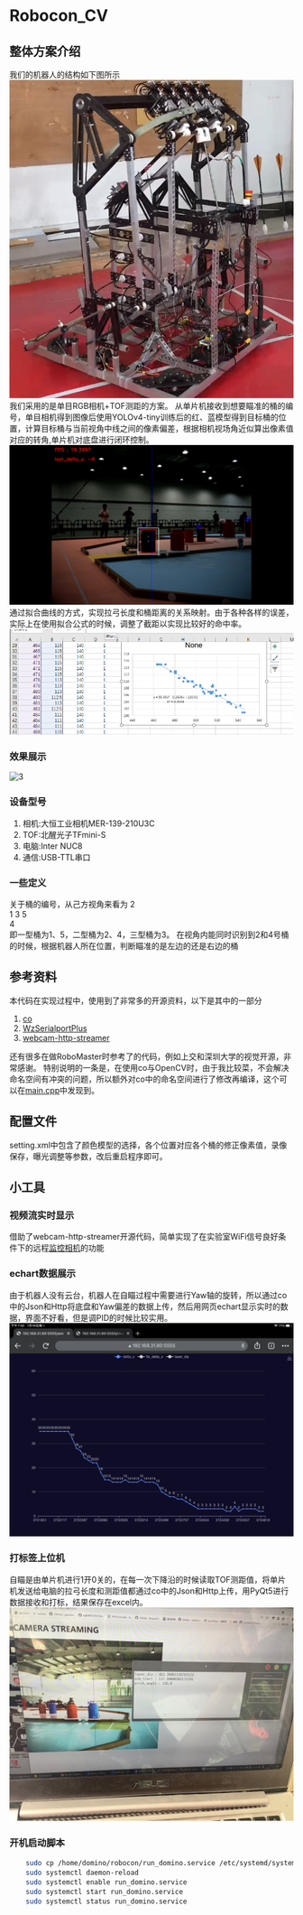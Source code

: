 # Robocon_CV

## 整体方案介绍
我们的机器人的结构如下图所示
![4](./git_asset/4.bmp)
我们采用的是单目RGB相机+TOF测距的方案。
从单片机接收到想要瞄准的桶的编号，单目相机得到图像后使用YOLOv4-tiny训练后的红、蓝模型得到目标桶的位置，计算目标桶与当前视角中线之间的像素偏差，根据相机视场角近似算出像素值对应的转角,单片机对底盘进行闭环控制。
![1](./git_asset/1.png)
通过拟合曲线的方式，实现拉弓长度和桶距离的关系映射。由于各种各样的误差，实际上在使用拟合公式的时候，调整了截距以实现比较好的命中率。
![2](./git_asset/2.png)

### 效果展示
![3](./git_asset/1.gif)
### 设备型号
1. 相机:大恒工业相机MER-139-210U3C
2. TOF:北醒光子TFmini-S
3. 电脑:Inter NUC8
4. 通信:USB-TTL串口

### 一些定义
关于桶的编号，从己方视角来看为
  2  
1 3 5  
  4  
即一型桶为1、5，二型桶为2、4，三型桶为3。
在视角内能同时识别到2和4号桶的时候，根据机器人所在位置，判断瞄准的是左边的还是右边的桶

## 参考资料

本代码在实现过程中，使用到了非常多的开源资料，以下是其中的一部分

1. [co](https://github.com/idealvin/co)
2. [WzSerialportPlus](https://github.com/ayowin/WzSerialportPlus)
3. [webcam-http-streamer](https://github.com/s4mu313/webcam-http-streamer)

还有很多在做RoboMaster时参考了的代码，例如上交和深圳大学的视觉开源，非常感谢。
特别说明的一条是，在使用co与OpenCV时，由于我比较菜，不会解决命名空间有冲突的问题，所以额外对co中的命名空间进行了修改再编译，这个可以在[main.cpp](https://github.com/DHU-Domino/Robocon_CV/blob/main/main.cpp#L84)中发现到。

## 配置文件
setting.xml中包含了颜色模型的选择，各个位置对应各个桶的修正像素值，录像保存，曝光调整等参数，改后重启程序即可。

## 小工具
### 视频流实时显示
借助了webcam-http-streamer开源代码，简单实现了在实验室WiFi信号良好条件下的远程[监控相机](https://github.com/DHU-Domino/Robocon_CV/blob/main/main.cpp#L112)的功能

### echart数据展示
由于机器人没有云台，机器人在自瞄过程中需要进行Yaw轴的旋转，所以通过co中的Json和Http将底盘和Yaw偏差的数据上传，然后用网页echart显示实时的数据，界面不好看，但是调PID的时候比较实用。
![11](./git_asset/3.png)

### 打标签上位机
自瞄是由单片机进行1开0关的，在每一次下降沿的时候读取TOF测距值，将单片机发送给电脑的拉弓长度和测距值都通过co中的Json和Http上传，用PyQt5进行数据接收和打标，结果保存在excel内。
![12](./git_asset/5.jpg)

### 开机启动脚本

```sh
    sudo cp /home/domino/robocon/run_domino.service /etc/systemd/system/
    sudo systemctl daemon-reload
    sudo systemctl enable run_domino.service
    sudo systemctl start run_domino.service
    sudo systemctl status run_domino.service
```
